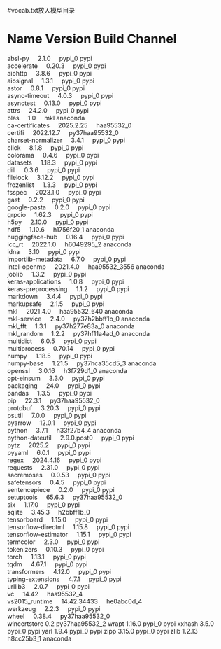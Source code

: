 #vocab.txt放入模型目录
# Name                    Version                   Build  Channel  
absl-py &nbsp;&nbsp;&nbsp;                  2.1.0      &nbsp;&nbsp;&nbsp;              pypi_0    pypi  
accelerate     &nbsp;&nbsp;&nbsp;           0.20.3      &nbsp;&nbsp;&nbsp;             pypi_0    pypi  
aiohttp           &nbsp;&nbsp;&nbsp;        3.8.6       &nbsp;&nbsp;&nbsp;             pypi_0    pypi  
aiosignal        &nbsp;&nbsp;&nbsp;         1.3.1            &nbsp;&nbsp;&nbsp;        pypi_0    pypi  
astor                 &nbsp;&nbsp;&nbsp;    0.8.1           &nbsp;&nbsp;&nbsp;         pypi_0    pypi  
async-timeout          &nbsp;&nbsp;&nbsp;   4.0.3          &nbsp;&nbsp;&nbsp;          pypi_0    pypi  
asynctest        &nbsp;&nbsp;&nbsp;         0.13.0     &nbsp;&nbsp;&nbsp;             pypi_0    pypi  
attrs              &nbsp;&nbsp;&nbsp;       24.2.0      &nbsp;&nbsp;&nbsp;             pypi_0    pypi  
blas                 &nbsp;&nbsp;&nbsp;     1.0              &nbsp;&nbsp;&nbsp;           mkl    anaconda  
ca-certificates         &nbsp;&nbsp;&nbsp;  2025.2.25 &nbsp;&nbsp;&nbsp;           haa95532_0  
certifi               &nbsp;&nbsp;&nbsp;    2022.12.7    &nbsp;&nbsp;&nbsp;    py37haa95532_0  
charset-normalizer   &nbsp;&nbsp;&nbsp;     3.4.1        &nbsp;&nbsp;&nbsp;            pypi_0    pypi  
click              &nbsp;&nbsp;&nbsp;       8.1.8         &nbsp;&nbsp;&nbsp;           pypi_0    pypi  
colorama            &nbsp;&nbsp;&nbsp;      0.4.6         &nbsp;&nbsp;&nbsp;           pypi_0    pypi  
datasets           &nbsp;&nbsp;&nbsp;       1.18.3             &nbsp;&nbsp;&nbsp;      pypi_0    pypi  
dill                &nbsp;&nbsp;&nbsp;      0.3.6         &nbsp;&nbsp;&nbsp;           pypi_0    pypi  
filelock            &nbsp;&nbsp;&nbsp;      3.12.2        &nbsp;&nbsp;&nbsp;           pypi_0    pypi  
frozenlist           &nbsp;&nbsp;&nbsp;     1.3.3         &nbsp;&nbsp;&nbsp;           pypi_0    pypi  
fsspec                &nbsp;&nbsp;&nbsp;    2023.1.0      &nbsp;&nbsp;&nbsp;           pypi_0    pypi  
gast                  &nbsp;&nbsp;&nbsp;    0.2.2           &nbsp;&nbsp;&nbsp;         pypi_0    pypi  
google-pasta           &nbsp;&nbsp;&nbsp;   0.2.0         &nbsp;&nbsp;&nbsp;           pypi_0    pypi  
grpcio                  &nbsp;&nbsp;&nbsp;  1.62.3        &nbsp;&nbsp;&nbsp;           pypi_0    pypi  
h5py           &nbsp;&nbsp;&nbsp;           2.10.0        &nbsp;&nbsp;&nbsp;           pypi_0    pypi  
hdf5           &nbsp;&nbsp;&nbsp;           1.10.6      &nbsp;&nbsp;&nbsp;         h1756f20_1    anaconda  
huggingface-hub     &nbsp;&nbsp;&nbsp;      0.16.4         &nbsp;&nbsp;&nbsp;          pypi_0    pypi  
icc_rt           &nbsp;&nbsp;&nbsp;         2022.1.0      &nbsp;&nbsp;&nbsp;       h6049295_2    anaconda  
idna           &nbsp;&nbsp;&nbsp;           3.10           &nbsp;&nbsp;&nbsp;          pypi_0    pypi  
importlib-metadata    &nbsp;&nbsp;&nbsp;    6.7.0        &nbsp;&nbsp;&nbsp;            pypi_0    pypi  
intel-openmp      &nbsp;&nbsp;&nbsp;        2021.4.0     &nbsp;&nbsp;&nbsp;     haa95532_3556    anaconda  
joblib           &nbsp;&nbsp;&nbsp;         1.3.2        &nbsp;&nbsp;&nbsp;            pypi_0    pypi  
keras-applications    &nbsp;&nbsp;&nbsp;    1.0.8         &nbsp;&nbsp;&nbsp;           pypi_0    pypi  
keras-preprocessing &nbsp;&nbsp;&nbsp;      1.1.2         &nbsp;&nbsp;&nbsp;           pypi_0    pypi  
markdown     &nbsp;&nbsp;&nbsp;             3.4.4         &nbsp;&nbsp;&nbsp;           pypi_0    pypi  
markupsafe      &nbsp;&nbsp;&nbsp;         2.1.5          &nbsp;&nbsp;&nbsp;          pypi_0    pypi  
mkl       &nbsp;&nbsp;&nbsp;                2021.4.0     &nbsp;&nbsp;&nbsp;      haa95532_640    anaconda  
mkl-service    &nbsp;&nbsp;&nbsp;           2.4.0      &nbsp;&nbsp;&nbsp;      py37h2bbff1b_0    anaconda  
mkl_fft       &nbsp;&nbsp;&nbsp;            1.3.1      &nbsp;&nbsp;&nbsp;      py37h277e83a_0    anaconda  
mkl_random         &nbsp;&nbsp;&nbsp;       1.2.2       &nbsp;&nbsp;&nbsp;     py37hf11a4ad_0    anaconda  
multidict   &nbsp;&nbsp;&nbsp;              6.0.5         &nbsp;&nbsp;&nbsp;           pypi_0    pypi  
multiprocess  &nbsp;&nbsp;&nbsp;           0.70.14       &nbsp;&nbsp;&nbsp;           pypi_0    pypi  
numpy       &nbsp;&nbsp;&nbsp;              1.18.5         &nbsp;&nbsp;&nbsp;          pypi_0    pypi  
numpy-base     &nbsp;&nbsp;&nbsp;           1.21.5     &nbsp;&nbsp;&nbsp;      py37hca35cd5_3    anaconda  
openssl        &nbsp;&nbsp;&nbsp;           3.0.16       &nbsp;&nbsp;&nbsp;        h3f729d1_0    anaconda  
opt-einsum    &nbsp;&nbsp;&nbsp;            3.3.0        &nbsp;&nbsp;&nbsp;            pypi_0    pypi  
packaging     &nbsp;&nbsp;&nbsp;            24.0      &nbsp;&nbsp;&nbsp;               pypi_0    pypi  
pandas         &nbsp;&nbsp;&nbsp;           1.3.5       &nbsp;&nbsp;&nbsp;             pypi_0    pypi  
pip          &nbsp;&nbsp;&nbsp;             22.3.1      &nbsp;&nbsp;&nbsp;     py37haa95532_0  
protobuf     &nbsp;&nbsp;&nbsp;             3.20.3       &nbsp;&nbsp;&nbsp;            pypi_0    pypi  
psutil       &nbsp;&nbsp;&nbsp;             7.0.0     &nbsp;&nbsp;&nbsp;               pypi_0    pypi  
pyarrow       &nbsp;&nbsp;&nbsp;            12.0.1   &nbsp;&nbsp;&nbsp;                pypi_0    pypi  
python        &nbsp;&nbsp;&nbsp;            3.7.1       &nbsp;&nbsp;&nbsp;         h33f27b4_4    anaconda  
python-dateutil  &nbsp;&nbsp;&nbsp;         2.9.0.post0     &nbsp;&nbsp;&nbsp;         pypi_0    pypi  
pytz          &nbsp;&nbsp;&nbsp;            2025.2       &nbsp;&nbsp;&nbsp;            pypi_0    pypi  
pyyaml      &nbsp;&nbsp;&nbsp;              6.0.1         &nbsp;&nbsp;&nbsp;           pypi_0    pypi  
regex        &nbsp;&nbsp;&nbsp;             2024.4.16     &nbsp;&nbsp;&nbsp;           pypi_0    pypi  
requests      &nbsp;&nbsp;&nbsp;            2.31.0       &nbsp;&nbsp;&nbsp;            pypi_0    pypi  
sacremoses    &nbsp;&nbsp;&nbsp;            0.0.53       &nbsp;&nbsp;&nbsp;            pypi_0    pypi  
safetensors   &nbsp;&nbsp;&nbsp;            0.4.5        &nbsp;&nbsp;&nbsp;            pypi_0    pypi  
sentencepiece   &nbsp;&nbsp;&nbsp;          0.2.0       &nbsp;&nbsp;&nbsp;             pypi_0    pypi  
setuptools        &nbsp;&nbsp;&nbsp;        65.6.3      &nbsp;&nbsp;&nbsp;     py37haa95532_0  
six      &nbsp;&nbsp;&nbsp;                 1.17.0       &nbsp;&nbsp;&nbsp;            pypi_0    pypi  
sqlite    &nbsp;&nbsp;&nbsp;                3.45.3       &nbsp;&nbsp;&nbsp;        h2bbff1b_0  
tensorboard   &nbsp;&nbsp;&nbsp;            1.15.0       &nbsp;&nbsp;&nbsp;            pypi_0    pypi  
tensorflow-directml   &nbsp;&nbsp;&nbsp;    1.15.8        &nbsp;&nbsp;&nbsp;           pypi_0    pypi  
tensorflow-estimator &nbsp;&nbsp;&nbsp;    1.15.1          &nbsp;&nbsp;&nbsp;         pypi_0    pypi  
termcolor     &nbsp;&nbsp;&nbsp;            2.3.0          &nbsp;&nbsp;&nbsp;          pypi_0    pypi  
tokenizers   &nbsp;&nbsp;&nbsp;             0.10.3        &nbsp;&nbsp;&nbsp;           pypi_0    pypi  
torch     &nbsp;&nbsp;&nbsp;                1.13.1       &nbsp;&nbsp;&nbsp;            pypi_0    pypi  
tqdm     &nbsp;&nbsp;&nbsp;                 4.67.1       &nbsp;&nbsp;&nbsp;            pypi_0    pypi  
transformers    &nbsp;&nbsp;&nbsp;          4.12.0       &nbsp;&nbsp;&nbsp;            pypi_0    pypi  
typing-extensions  &nbsp;&nbsp;&nbsp;       4.7.1         &nbsp;&nbsp;&nbsp;           pypi_0    pypi  
urllib3     &nbsp;&nbsp;&nbsp;              2.0.7        &nbsp;&nbsp;&nbsp;            pypi_0    pypi  
vc          &nbsp;&nbsp;&nbsp;              14.42       &nbsp;&nbsp;&nbsp;         haa95532_4  
vs2015_runtime     &nbsp;&nbsp;&nbsp;       14.42.34433   &nbsp;&nbsp;&nbsp;       he0abc0d_4  
werkzeug       &nbsp;&nbsp;&nbsp;           2.2.3         &nbsp;&nbsp;&nbsp;           pypi_0    pypi  
wheel          &nbsp;&nbsp;&nbsp;           0.38.4       &nbsp;&nbsp;&nbsp;    py37haa95532_0  
wincertstore              0.2              py37haa95532_2
wrapt                     1.16.0                   pypi_0    pypi
xxhash                    3.5.0                    pypi_0    pypi
yarl                      1.9.4                    pypi_0    pypi
zipp                      3.15.0                   pypi_0    pypi
zlib                      1.2.13               h8cc25b3_1    anaconda
